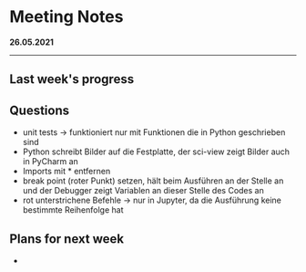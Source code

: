 # Meeting Notes
**26.05.2021**

---

## Last week's progress


## Questions

- unit tests -> funktioniert nur mit Funktionen die in Python geschrieben sind
- Python schreibt Bilder auf die Festplatte, der sci-view zeigt Bilder auch in PyCharm an
- Imports mit * entfernen
- break point (roter Punkt) setzen, hält beim Ausführen an der Stelle an
  und der Debugger zeigt Variablen an dieser Stelle des Codes an
- rot unterstrichene Befehle -> nur in Jupyter, da die Ausführung keine bestimmte Reihenfolge hat

## Plans for next week
-
